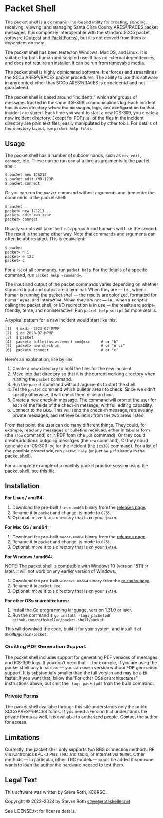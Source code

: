 # Packet Shell

The packet shell is a command-line-based utility for creating, sending,
receiving, viewing, and managing Santa Clara County ARES®/RACES packet messages.
It is completely interoperable with the standard SCCo packet software ([Outpost]
and [PackItForms]), but it is not derived from them or dependent on them.

[Outpost]: http://www.outpostpm.org/
[PackItForms]: https://www.scc-ares-races.org/data/packet/about-packitforms.html

The packet shell has been tested on Windows, Mac OS, and Linux. It is suitable
for both human and scripted use. It has no external dependencies, and does not
require an installer. It can be run from removable media.

The packet shell is highly opinionated software. It enforces and streamlines
the SCCo ARES®/RACES packet procedures. The ability to use this software in any
context other than SCCo ARES®/RACES is coincidental and not guaranteed.

The packet shell is based around “incidents,” which are groups of messages
tracked in the same ICS-309 communications log. Each incident has its own
directory where the messages, logs, and configuration for that incident are
stored. Each time you want to start a new ICS-309, you create a new incident
directory. Except for PDFs, all of the files in the incident directory are
plain text files, easily manipulated by other tools. For details of the
directory layout, run `packet help files`.

## Usage

The packet shell has a number of subcommands, such as `new`, `edit`, `connect`,
etc. These can be run one at a time as arguments to the packet shell:

    $ packet new ICS213
    $ packet edit XND-123P
    $ packet connect

Or you can run the `packet` command without arguments and then enter the
commands in the packet shell:

    $ packet
    packet> new ICS213
    packet> edit XND-123P
    packet> connect

Usually scripts will take the first approach and humans will take the second.
The result is the same either way. Note that commands and arguments can often
be abbreviated. This is equivalent:

    $ packet
    packet> n i
    packet> e 123
    packet> c

For a list of all commands, run `packet help`. For the details of a specific
command, run `packet help «command»`.

The input and output of the packet commands varies depending on whether standard
input and output are a terminal. When they are — i.e., when a human is running
the packet shell — the results are colorized, formatted for human eyes, and
interactive. When they are not — i.e., when a script is calling the packet
shell, or I/O redirection is in use — the results are script-friendly, terse,
and noninteractive. Run `packet help script` for more details.

A typical pattern for a new incident would start like this:

    (1)  $ mkdir 2023-07-MPMP
    (2)  $ cd 2023-07-MPMP
    (3)  $ packet
    (4)  packet> bulletins xscevent xnd@xsc     # or "b"
    (5)  packet> new check-in                   # or "n ci"
    (6)  packet> connect                        # or "c"

Here's an explanation, line by line:

1.  Create a new directory to hold the files for the new incident.
2.  Move into that directory so that it is the current working directory when
    running the `packet` command.
3.  Run the `packet` command without arguments to start the shell.
4.  Tell the `packet` command which bulletin areas to check. Since we didn't
    specify otherwise, it will check them once an hour.
5.  Create a new check-in message. The command will prompt the user for each of
    the fields of the check-in message, with full editing capability.
6.  Connect to the BBS. This will send the check-in message, retrieve any
    private messages, and retrieve bulletins from the two areas listed.

From that point, the user can do many different things. They could, for
example, read any messages or bulletins received, either in tabular form (the
`show` command) or in PDF form (the `pdf` command). Or they could create
additional outgoing messages (the `new` command). Or they could generate an
ICS-309 log for the incident (the `ics309` command). For a list of the
possible commands, run `packet help` (or just `help` if already in the packet
shell).

For a complete example of a monthly packet practice session using the packet
shell, see <a href="https://rothskeller.net/2023-12-MPMP.pdf">this file</a>.

## Installation

**For Linux / amd64:**

1. Download the pre-built `linux-amd64` binary from the [releases page](../../releases).
2. Rename it to `packet` and change its mode to `0755`.
3. Optional: move it to a directory that is on your `$PATH`.

**For Mac OS / amd64:**

1. Download the pre-built `macos-amd64` binary from the [releases page](../../releases).
2. Rename it to `packet` and change its mode to `0755`.
3. Optional: move it to a directory that is on your `$PATH`.

**For Windows / amd64:**

NOTE: The packet shell is compatible with Windows 10 (version 1511) or later.
It will not work on any earlier version of Windows.

1. Download the pre-built `windows-amd64` binary from the [releases page](../../releases).
2. Rename it to `packet.exe`.
3. Optional: move it to a directory that is on your `$PATH`.

**For other OSs or architectures:**

1. Install the [Go programming language](https://go.dev/), version 1.21.0 or
   later.
2. Run the command
   `$ go install -tags packetpdf github.com/rothskeller/packet-shell/packet`

This will download the code, build it for your system, and install it at
`$HOME/go/bin/packet`.

### Omitting PDF Generation Support

The packet shell includes support for generating PDF versions of messages and
ICS-309 logs. If you don’t need that — for example, if you are using the packet
shell only in scripts — you can use a version without PDF generation support.
It is substantially smaller than the full version and may be a bit faster. If
you want that, follow the “For other OSs or architectures” instructions above,
but omit the `-tags packetpdf` from the build command.

### Private Forms

The packet shell available through this site understands only the public SCCo
ARES®/RACES forms. If you need a version that understands the private forms as
well, it is available to authorized people. Contact the author for access.

## Limitations

Currently, the packet shell only supports two BBS connection methods: RF via
Kantronics KPC-3 Plus TNC and radio, or Internet via telnet. Other methods —
in particular, other TNC models — could be added if someone wants to loan the
author the hardware needed to test them.

## Legal Text

This software was written by Steve Roth, KC6RSC.

Copyright © 2023–2024 by Steven Roth <steve@rothskeller.net>

See LICENSE.txt for license details.
